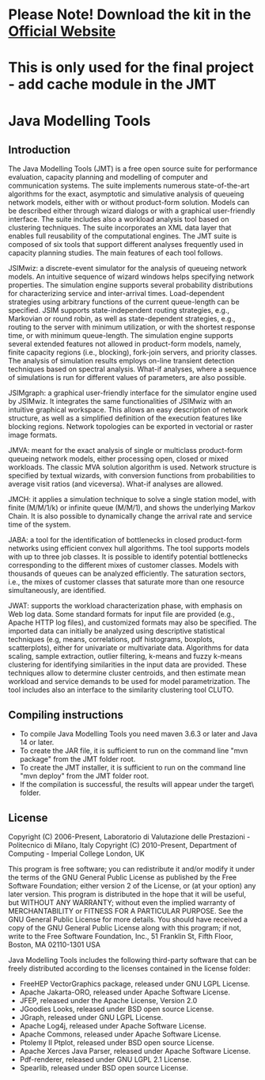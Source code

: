 # Please Note! Download the kit in the [Official Website](https://jmt.sourceforge.net/)

# This is only used for the final project - add cache module in the JMT

Java Modelling Tools 
====================

Introduction
------------
The Java Modelling Tools (JMT) is a free open source suite for performance evaluation, 
capacity planning and modelling of computer and communication systems. The suite implements 
numerous state-of-the-art algorithms for the exact, asymptotic and simulative analysis of 
queueing network models, either with or without product-form solution. Models can be described 
either through wizard dialogs or with a graphical user-friendly interface. The suite includes 
also a workload analysis tool based on clustering techniques. The suite incorporates an XML 
data layer that enables full reusability of the computational engines.
The JMT suite is composed of six tools that support different analyses frequently used in 
capacity planning studies. The main features of each tool follows.
 
JSIMwiz: a discrete-event simulator for the analysis of queueing network models. An intuitive 
sequence of wizard windows helps specifying network properties. The simulation engine supports 
several probability distributions for characterizing service and inter-arrival times. 
Load-dependent strategies using arbitrary functions of the current queue-length can be 
specified. JSIM supports state-independent routing strategies, e.g., Markovian or round robin, 
as well as state-dependent strategies, e.g., routing to the server with minimum utilization, 
or with the shortest response time, or with minimum queue-length. The simulation engine 
supports several extended features not allowed in product-form models, namely, finite capacity 
regions (i.e., blocking), fork-join servers, and priority classes. The analysis of simulation 
results employs on-line transient detection techniques based on spectral analysis. 
What-if analyses, where a sequence of simulations is run for different values of parameters, 
are also possible.
 
JSIMgraph: a graphical user-friendly interface for the simulator engine used by JSIMwiz. It 
integrates the same functionalities of JSIMwiz with an intuitive graphical workspace. This 
allows an easy description of network structure, as well as a simplified definition of 
the execution features like blocking regions. Network topologies can be exported in vectorial 
or raster image formats.
 
JMVA: meant for the exact analysis of single or multiclass product-form queueing 
network models, either processing open, closed or mixed workloads. The classic MVA solution 
algorithm is used. Network structure is specified by textual wizards, with conversion 
functions from probabilities to average visit ratios (and viceversa). What-if analyses are 
allowed.
 
JMCH: it applies a simulation technique to solve a single station model, with finite (M/M/1/k)
or infinite queue (M/M/1), and shows the underlying Markov Chain. It is also possible to 
dynamically change the arrival rate and service time of the system.
 
JABA: a tool for the identification of bottlenecks in closed product-form networks using 
efficient convex hull algorithms. The tool supports models with up to three job classes. 
It is possible to identify potential bottlenecks corresponding to the different mixes of 
customer classes. Models with thousands of queues can be analyzed efficiently. The saturation 
sectors, i.e., the mixes of customer classes that saturate more than one resource 
simultaneously, are identified.
 
JWAT: supports the workload characterization phase, with emphasis on Web log data. 
Some standard formats for input file are provided (e.g., Apache HTTP log files), and 
customized formats may also be specified. The imported data can initially be analyzed using 
descriptive statistical techniques (e.g, means, correlations, pdf histograms, boxplots, 
scatterplots), either for univariate or multivariate data. Algorithms for data scaling, 
sample extraction, outlier filtering, k-means and fuzzy k-means clustering for identifying 
similarities in the input data are provided. These techniques allow to determine cluster 
centroids, and then estimate mean workload and service demands to be used for model 
parametrization. The tool includes also an interface to the similarity clustering tool CLUTO.


Compiling instructions
----------------------
- To compile Java Modelling Tools you need maven 3.6.3 or later and Java 14 or later.
- To create the JAR file, it is sufficient to run on the command line "mvn package" from the JMT folder root.
- To create the JMT installer, it is sufficient to run on the command line "mvn deploy" from the JMT folder root.
- If the compilation is successful, the results will appear under the target\ folder.


License
-------
Copyright (C) 2006-Present, Laboratorio di Valutazione delle Prestazioni - Politecnico di Milano, Italy
Copyright (C) 2010-Present, Department of Computing - Imperial College London, UK

This program is free software; you can redistribute it and/or modify it under the terms 
of the GNU General Public License as published by the Free Software Foundation; either 
version 2 of the License, or (at your option) any later version. 
This program is distributed in the hope that it will be useful, but WITHOUT ANY WARRANTY;
without even the implied warranty of MERCHANTABILITY or FITNESS FOR A PARTICULAR PURPOSE. 
See the GNU General Public License for more details. 
You should have received a copy of the GNU General Public License along with this program;
if not, write to the Free Software Foundation, Inc., 51 Franklin St, Fifth Floor, Boston, 
MA 02110-1301 USA

Java Modelling Tools includes the following third-party software that can be freely 
distributed according to the licenses contained in the license folder:
- FreeHEP VectorGraphics package, released under GNU LGPL License.
- Apache Jakarta-ORO, released under Apache Software License.
- JFEP, released under the Apache License, Version 2.0
- JGoodies Looks, released under BSD open source License.
- JGraph, released under GNU LGPL License.
- Apache Log4j, released under Apache Software License.
- Apache Commons, released under Apache Software License.
- Ptolemy II Ptplot, released under BSD open source License.
- Apache Xerces Java Parser, released under Apache Software License.
- Pdf-renderer, released under GNU LGPL 2.1 License.
- Spearlib, released under BSD open source License.
